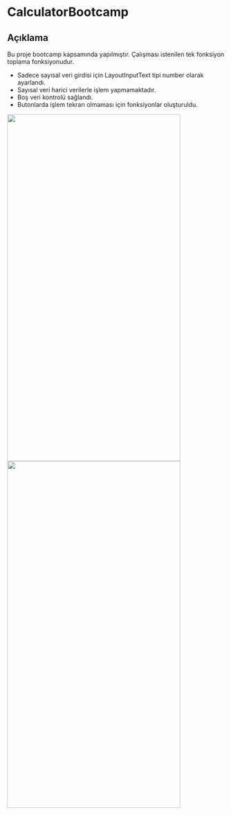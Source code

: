 # CalculatorBootcamp

## Açıklama
Bu proje bootcamp kapsamında yapılmıştır. Çalışması istenilen tek fonksiyon toplama fonksiyonudur. 

- Sadece sayısal veri girdisi için LayoutInputText tipi number olarak ayarlandı.
- Sayısal veri harici verilerle işlem yapmamaktadır.
- Boş veri kontrolü sağlandı.
- Butonlarda işlem tekrarı olmaması için fonksiyonlar oluşturuldu.


<img src="https://github.com/OzcanFatihCan/CalculatorBootcamp/assets/93872480/3feba580-c6c4-4a0a-b606-1200380c013f" height="800" width="400"> 
<img src="https://github.com/OzcanFatihCan/CalculatorBootcamp/assets/93872480/56cb218c-ca9a-4693-a399-c5844f50bda5" height="800" width="400"> 


